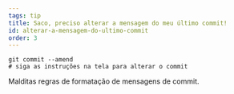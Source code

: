 ```yaml
---
tags: tip
title: Saco, preciso alterar a mensagem do meu último commit!
id: alterar-a-mensagem-do-ultimo-commit
order: 3
---
```

```git
git commit --amend
# siga as instruções na tela para alterar o commit
```

Malditas regras de formatação de mensagens de commit.
